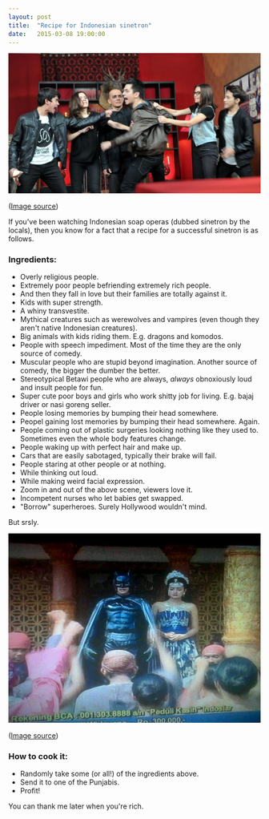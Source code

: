```yaml
---
layout: post
title:  "Recipe for Indonesian sinetron"
date:   2015-03-08 19:00:00
---
```


!["Ganteng Ganteng Serigala](/images/Sinetron_ggs.jpg "Ganteng Ganteng Serigala")

([Image source](http://showbiz.liputan6.com/read/2099802/sutradara-hari-ini-syuting-terakhir-ganteng-ganteng-serigala))

If you've been watching Indonesian soap operas (dubbed sinetron by the locals), then you know for a fact that a recipe for a successful sinetron is as follows.

### Ingredients:

* Overly religious people.
* Extremely poor people befriending extremely rich people.
* And then they fall in love but their families are totally against it.
* Kids with super strength.
* A whiny transvestite.
* Mythical creatures such as werewolves and vampires (even though they aren't native Indonesian creatures).
* Big animals with kids riding them. E.g. dragons and komodos.
* People with speech impediment. Most of the time they are the only source of comedy.
* Muscular people who are stupid beyond imagination. Another source of comedy, the bigger the dumber the better.
* Stereotypical Betawi people who are always, _always_ obnoxiously loud and insult people for fun.
* Super cute poor boys and girls who work shitty job for living. E.g. bajaj driver or nasi goreng seller.
* People losing memories by bumping their head somewhere.
* Peopel gaining lost memories by bumping their head somewhere. Again.
* People coming out of plastic surgeries looking nothing like they used to. Sometimes even the whole body features change.
* People waking up with perfect hair and make up.
* Cars that are easily sabotaged, typically their brake will fail.
* People staring at other people or at nothing.
* While thinking out loud.
* While making weird facial expression.
* Zoom in and out of the above scene, viewers love it.
* Incompetent nurses who let babies get swapped.
* "Borrow" superheroes. Surely Hollywood wouldn't mind.

But srsly.

!["Batman" in a sinetron](/images/Batman.jpg "Batman in a sinetron")

([Image source](http://demangcorners.com/2012/08/15/batman-di-kerajaan-majapahit/))

### How to cook it:

* Randomly take some (or all!) of the ingredients above.
* Send it to one of the Punjabis.
* Profit!

You can thank me later when you're rich.
